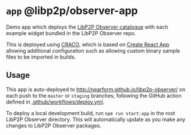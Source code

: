 # `app` @libp2p/observer-app

Demo app which deploys the [LibP2P Observer catalogue](../catalogue) with each example widget bundled in the LibP2P Observer repo.

This is deployed using [CRACO](https://www.npmjs.com/package/@craco/craco), which is based on [Create React App](https://github.com/facebook/create-react-app/) allowing additional configuration such as allowing custom binary sample files to be imported in builds.

## Usage

This app is auto-deployed to http://nearform.github.io/libp2p-observer/ on each push to the `master` or `staging` branches, following the GitHub action defined in [.github/workflows/deploy.yml](../../.github/workflows/deploy.yml).

To deploy a local development build, run `npm run start:app` in the root LibP2P Observer directory. This will automatically update as you make any changes to LibP2P Observer packages.
